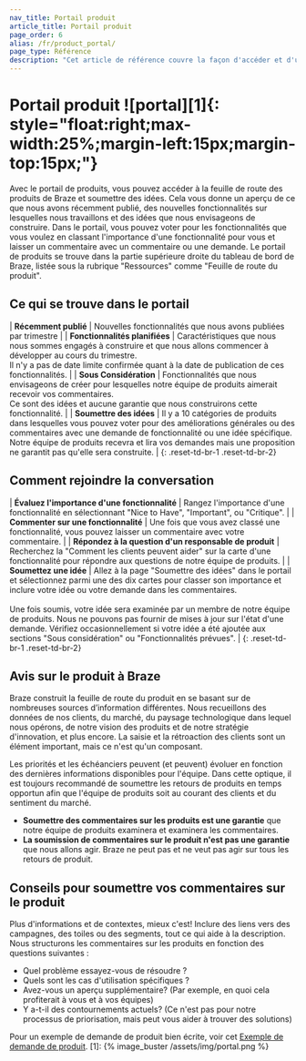 ```yaml
---
nav_title: Portail produit
article_title: Portail produit
page_order: 6
alias: /fr/product_portal/
page_type: Référence
description: "Cet article de référence couvre la façon d'accéder et d'utiliser le Portail Produit de Braze à partir du tableau de bord."
---
```


# Portail produit !\[portal\]\[1\]{: style="float:right;max-width:25%;margin-left:15px;margin-top:15px;"}

Avec le portail de produits, vous pouvez accéder à la feuille de route des produits de Braze et soumettre des idées. Cela vous donne un aperçu de ce que nous avons récemment publié, des nouvelles fonctionnalités sur lesquelles nous travaillons et des idées que nous envisageons de construire. Dans le portail, vous pouvez voter pour les fonctionnalités que vous voulez en classant l'importance d'une fonctionnalité pour vous et laisser un commentaire avec un commentaire ou une demande. Le portail de produits se trouve dans la partie supérieure droite du tableau de bord de Braze, listée sous la rubrique "Ressources" comme "Feuille de route du produit".

## Ce qui se trouve dans le portail

| __Récemment publié__ | Nouvelles fonctionnalités que nous avons publiées par trimestre | | __Fonctionnalités planifiées__ | Caractéristiques que nous nous sommes engagés à construire et que nous allons commencer à développer au cours du trimestre. <br>Il n'y a pas de date limite confirmée quant à la date de publication de ces fonctionnalités. | | __Sous Considération__ | Fonctionnalités que nous envisageons de créer pour lesquelles notre équipe de produits aimerait recevoir vos commentaires. <br>Ce sont des idées et aucune garantie que nous construirons cette fonctionnalité. | | __Soumettre des idées__ | Il y a 10 catégories de produits dans lesquelles vous pouvez voter pour des améliorations générales ou des commentaires avec une demande de fonctionnalité ou une idée spécifique. <br>Notre équipe de produits recevra et lira vos demandes mais une proposition ne garantit pas qu'elle sera construite. |
{: .reset-td-br-1 .reset-td-br-2}

## Comment rejoindre la conversation

| __Évaluez l'importance d'une fonctionnalité__ | Rangez l'importance d'une fonctionnalité en sélectionnant "Nice to Have", "Important", ou "Critique". | | __Commenter sur une fonctionnalité__ | Une fois que vous avez classé une fonctionnalité, vous pouvez laisser un commentaire avec votre commentaire. | | __Répondez à la question d'un responsable de produit__ | Recherchez la "Comment les clients peuvent aider" sur la carte d'une fonctionnalité pour répondre aux questions de notre équipe de produits. | | __Soumettez une idée__ | Allez à la page "Soumettre des idées" dans le portail et sélectionnez parmi une des dix cartes pour classer son importance et inclure votre idée ou votre demande dans les commentaires. <br><br>Une fois soumis, votre idée sera examinée par un membre de notre équipe de produits. Nous ne pouvons pas fournir de mises à jour sur l'état d'une demande. Vérifiez occasionnellement si votre idée a été ajoutée aux sections "Sous considération" ou "Fonctionnalités prévues". |
{: .reset-td-br-1 .reset-td-br-2}

## Avis sur le produit à Braze

Braze construit la feuille de route du produit en se basant sur de nombreuses sources d’information différentes. Nous recueillons des données de nos clients, du marché, du paysage technologique dans lequel nous opérons, de notre vision des produits et de notre stratégie d'innovation, et plus encore. La saisie et la rétroaction des clients sont un élément important, mais ce n'est qu'un composant.

Les priorités et les échéanciers peuvent (et peuvent) évoluer en fonction des dernières informations disponibles pour l'équipe. Dans cette optique, il est toujours recommandé de soumettre les retours de produits en temps opportun afin que l'équipe de produits soit au courant des clients et du sentiment du marché.

- __Soumettre des commentaires sur les produits est une garantie__ que notre équipe de produits examinera et examinera les commentaires.
- __La soumission de commentaires sur le produit n'est pas une garantie__ que nous allons agir. Braze ne peut pas et ne veut pas agir sur tous les retours de produit.

## Conseils pour soumettre vos commentaires sur le produit

Plus d'informations et de contextes, mieux c'est! Inclure des liens vers des campagnes, des toiles ou des segments, tout ce qui aide à la description. Nous structurons les commentaires sur les produits en fonction des questions suivantes :

- Quel problème essayez-vous de résoudre ?
- Quels sont les cas d'utilisation spécifiques ?
- Avez-vous un aperçu supplémentaire? (Par exemple, en quoi cela profiterait à vous et à vos équipes)
- Y a-t-il des contournements actuels? (Ce n'est pas pour notre processus de priorisation, mais peut vous aider à trouver des solutions)

Pour un exemple de demande de produit bien écrite, voir cet [Exemple de demande de produit]({{site.baseurl}}/product_request/).
[1]: {% image_buster /assets/img/portal.png %}